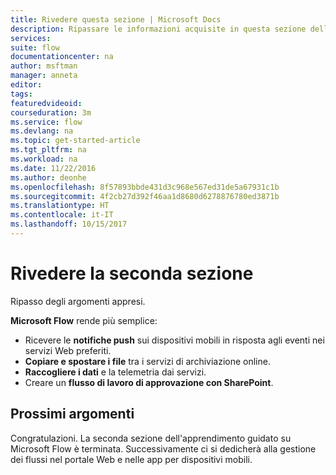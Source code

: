 ```yaml
---
title: Rivedere questa sezione | Microsoft Docs
description: Ripassare le informazioni acquisite in questa sezione della formazione interattiva per Microsoft Flow.
services: 
suite: flow
documentationcenter: na
author: msftman
manager: anneta
editor: 
tags: 
featuredvideoid: 
courseduration: 3m
ms.service: flow
ms.devlang: na
ms.topic: get-started-article
ms.tgt_pltfrm: na
ms.workload: na
ms.date: 11/22/2016
ms.author: deonhe
ms.openlocfilehash: 8f57893bbde431d3c968e567ed31de5a67931c1b
ms.sourcegitcommit: 4f2cb27d392f46aa1d8680d6278876780ed3871b
ms.translationtype: HT
ms.contentlocale: it-IT
ms.lasthandoff: 10/15/2017
---
```

# <a name="review-the-second-section"></a>Rivedere la seconda sezione
Ripasso degli argomenti appresi.

**Microsoft Flow** rende più semplice:

* Ricevere le **notifiche push** sui dispositivi mobili in risposta agli eventi nei servizi Web preferiti.
* **Copiare e spostare i file** tra i servizi di archiviazione online.
* **Raccogliere i dati** e la telemetria dai servizi.
* Creare un **flusso di lavoro di approvazione con SharePoint**.

## <a name="whats-next"></a>Prossimi argomenti
Congratulazioni. La seconda sezione dell'apprendimento guidato su Microsoft Flow è terminata. Successivamente ci si dedicherà alla gestione dei flussi nel portale Web e nelle app per dispositivi mobili.

